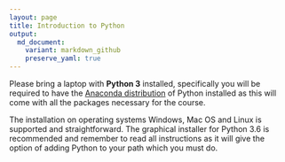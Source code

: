 ```yaml
---
layout: page
title: Introduction to Python
output:
  md_document:
    variant: markdown_github
    preserve_yaml: true
---
```


Please bring a laptop with **Python 3** installed, specifically you will be required to have the [Anaconda distribution](https://www.anaconda.com/download/) of Python installed as this will come with all the packages necessary for the course.

The installation on operating systems Windows, Mac OS and Linux is supported and straightforward. The graphical installer for Python 3.6 is recommended and remember to read all instructions as it will give the option of adding Python to your path which you must do.
